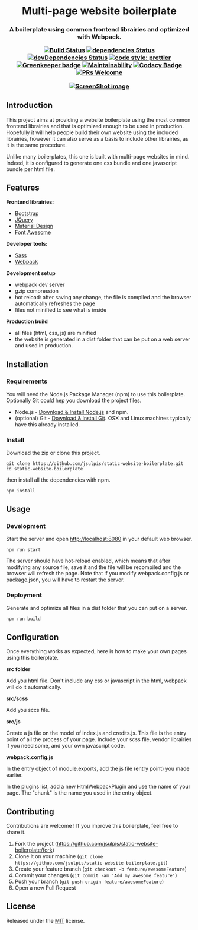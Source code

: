 <h1 align="center">Multi-page website boilerplate</h1>

<h3 align="center">A boilerplate using common frontend librairies and optimized with Webpack.</h>

<p align="center">
  
  [![Build Status](https://travis-ci.org/jsulpis/static-website-boilerplate.svg?branch=02-complete-npm-webpack-setup)](https://travis-ci.org/jsulpis/static-website-boilerplate)
  [![dependencies Status](https://david-dm.org/jsulpis/static-website-boilerplate/status.svg)](https://david-dm.org/jsulpis/static-website-boilerplate)
  [![devDependencies Status](https://david-dm.org/jsulpis/static-website-boilerplate/dev-status.svg)](https://david-dm.org/jsulpis/static-website-boilerplate?type=dev)
  [![code style: prettier](https://img.shields.io/badge/code_style-prettier-ff69b4.svg)](https://github.com/prettier/prettier) [![Greenkeeper badge](https://badges.greenkeeper.io/jsulpis/static-website-boilerplate.svg)](https://greenkeeper.io/)
  [![Maintainability](https://api.codeclimate.com/v1/badges/57574c52be855a7f396e/maintainability)](https://codeclimate.com/github/jsulpis/static-website-boilerplate/maintainability)
  [![Codacy Badge](https://api.codacy.com/project/badge/Grade/085e9b5003fa4f37b3fab1361eca0efa)](https://www.codacy.com/app/jsulpis/static-website-boilerplate?utm_source=github.com&amp;utm_medium=referral&amp;utm_content=jsulpis/static-website-boilerplate&amp;utm_campaign=Badge_Grade)
  [![PRs Welcome](https://img.shields.io/badge/PRs-welcome-brightgreen.svg)](http://makeapullrequest.com)
</p>

<p align="center">
  <a href="https://jsulpis.github.io/static-website-boilerplate/"><img src="https://github.com/jsulpis/static-website-boilerplate/blob/02-complete-npm-webpack-setup/screenshot.jpg?raw=true" alt="ScreenShot image"/></a>
</p>

## Introduction

This project aims at providing a website boilerplate using the most common frontend librairies and that is optimized enough to be used in production. Hopefully it will help people build their own website using the included librairies, however it can also serve as a basis to include other librairies, as it is the same procedure.

Unlike many boilerplates, this one is built with multi-page websites in mind. Indeed, it is configured to generate one css bundle and one javascript bundle per html file.

## Features

**Frontend librairies:**
- [Bootstrap](https://getbootstrap.com/)
- [JQuery](https://jquery.com/)
- [Material Design](https://material.io/)
- [Font Awesome](https://fontawesome.com/)

**Developer tools:**
- [Sass](https://sass-lang.com/)
- [Webpack](https://webpack.js.org/)

**Development setup**
- webpack dev server
- gzip compression
- hot reload: after saving any change, the file is compiled and the browser automatically refreshes the page
- files not minified to see what is inside

**Production build**
- all files (html, css, js) are minified
- the website is generated in a dist folder that can be put on a web server and used in production.

## Installation


### Requirements

You will need the Node.js Package Manager (npm) to use this boilerplate. Optionally Git could hep you download the project files.

* Node.js - [Download & Install Node.js](https://nodejs.org/en/download/) and npm.
* (optional) Git - [Download & Install Git](https://git-scm.com/downloads). OSX and Linux machines typically have this already installed.

### Install

Download the zip or clone this project.

```
git clone https://github.com/jsulpis/static-website-boilerplate.git
cd static-website-boilerplate
```

then install all the dependencies with npm.
```
npm install
```

## Usage

### Development

Start the server and open [http://localhost:8080](http://localhost:8080/) in your default web browser. 

```
npm run start
```
The server should have hot-reload enabled, which means that after modifying any source file, save it and the file will be recompiled and the browser will refresh the page. Note that if you modify webpack.config.js or package.json, you will have to restart the server.

### Deployment

Generate and optimize all files in a dist folder that you can put on a server.

```
npm run build
```

## Configuration

Once everything works as expected, here is how to make your own pages using this boilerplate.

**src folder**

Add you html file. Don't include any css or javascript in the html, webpack will do it automatically.

**src/scss**

Add you sccs file.

**src/js**

Create a js file on the model of index.js and credits.js. This file is the entry point of all the process of your page. Include your scss file, vendor librairies if you need some, and your own javascript code.

**webpack.config.js**

In the entry object of module.exports, add the js file (entry point) you made earlier.

In the plugins list, add a new HtmlWebpackPlugin and use the name of your page. The "chunk" is the name you used in the entry object.

## Contributing

Contributions are welcome ! If you improve this boilerplate, feel free to share it.

1. Fork the project (<https://github.com/jsulpis/static-website-boilerplate/fork>)
2. Clone it on your machine (`git clone https://github.com/jsulpis/static-website-boilerplate.git`)
3. Create your feature branch (`git checkout -b feature/awesomeFeature`)
4. Commit your changes (`git commit -am 'Add my awesome feature'`)
5. Push your branch (`git push origin feature/awesomeFeature`)
6. Open a new Pull Request

## License

Released under the [MIT](https://github.com/jsulpis/static-website-boilerplate/blob/02-complete-npm-webpack-setup/LICENSE) license.
